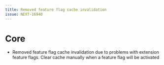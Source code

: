 ```yaml
---
title: Removed feature flag cache invalidation
issue: NEXT-16940
---
```

# Core
* Removed feature flag cache invalidation due to problems with extension feature flags. Clear cache manually when a feature flag will be activated

